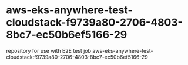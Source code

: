 # aws-eks-anywhere-test-cloudstack-f9739a80-2706-4803-8bc7-ec50b6ef5166-29
repository for use with E2E test job aws-eks-anywhere-test-cloudstack:f9739a80-2706-4803-8bc7-ec50b6ef5166-29
